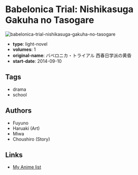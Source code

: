# Babelonica Trial: Nishikasuga Gakuha no Tasogare

![babelonica-trial-nishikasuga-gakuha-no-tasogare](https://cdn.myanimelist.net/images/manga/3/159952.jpg)

-   **type**: light-novel
-   **volumes**: 1
-   **original-name**: バベロニカ・トライアル 西春日学派の黄昏
-   **start-date**: 2014-09-10

## Tags

-   drama
-   school

## Authors

-   Fuyuno
-   Haruaki (Art)
-   Miwa
-   Choushiro (Story)

## Links

-   [My Anime list](https://myanimelist.net/manga/79625/Babelonica_Trial__Nishikasuga_Gakuha_no_Tasogare)
